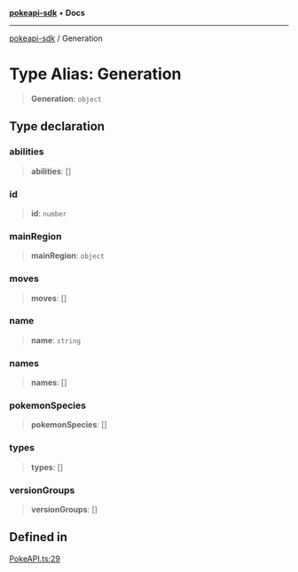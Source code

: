 [**pokeapi-sdk**](../README.md) • **Docs**

***

[pokeapi-sdk](../README.md) / Generation

# Type Alias: Generation

> **Generation**: `object`

## Type declaration

### abilities

> **abilities**: []

### id

> **id**: `number`

### mainRegion

> **mainRegion**: `object`

### moves

> **moves**: []

### name

> **name**: `string`

### names

> **names**: []

### pokemonSpecies

> **pokemonSpecies**: []

### types

> **types**: []

### versionGroups

> **versionGroups**: []

## Defined in

[PokeAPI.ts:29](https://github.com/mdebauge/pokeapi-sdk/blob/9cfad3b7316a4e43eb21ffb702cd52dff4b5c565/src/PokeAPI.ts#L29)

